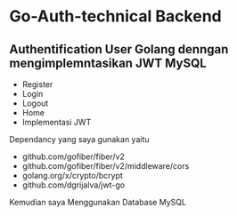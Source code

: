 # Go-Auth-technical Backend

## Authentification User Golang denngan mengimplemntasikan JWT MySQL

- Register
- Login 
- Logout
- Home
- Implementasi JWT


Dependancy yang saya gunakan yaitu 
- github.com/gofiber/fiber/v2
- github.com/gofiber/fiber/v2/middleware/cors
- golang.org/x/crypto/bcrypt
- github.com/dgrijalva/jwt-go

Kemudian saya Menggunakan Database MySQL
